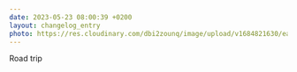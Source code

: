 ```yaml
---
date: 2023-05-23 08:00:39 +0200
layout: changelog_entry
photo: https://res.cloudinary.com/dbi2zounq/image/upload/v1684821630/ea0ydxunolmspz04a89c.jpg
---
```

Road trip
